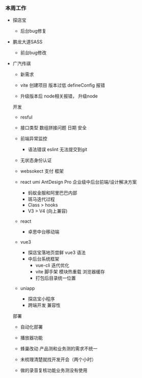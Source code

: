 ### 本周工作
  - 探店宝
    - 后台bug修复
  - 鹏龙大道SASS
    - 前台bug修改
  - 广汽传祺
    - 新需求

    - vite 创建项目 版本过低 defineConfig 报错
    - 升级版本后 node相关报错， 升级node

    开发
      - resful
      - 接口类型 数组拼接问题 日期
    安全
      - 前端异常监控
        - 语法错误 eslint 无法提交到git
      - 无状态身份认证
      - websokect 支付
    框架
      - react umi AntDesign Pro 企业级中后台前端/设计解决方案
        -  蚂蚁金服和阿里巴巴内部
        -  斑马迭代过程
          - Class > hooks
          - V3 > V4 (向上兼容)
      - react
        - 卓思中台移动端
      - vue3 
        - 探店宝落地页尝鲜 vue3 语法
        - 中后台系统框架 
          - vue-cli 迭代优化
          - vite 脚手架 模块热重载 浏览器缓存
          - 打包后目录统一位置
      
      - uniapp
        - 探店宝小程序
        - 跨端开发 兼容性
      
    部署
      - 自动化部署

    

    - 播放器功能

    - 蜂巢改动 产品测和业务测的需求不统一
    - 未梳理清楚就找开发开会（两个小时）
    - 做的录音复核功能业务测没有使用